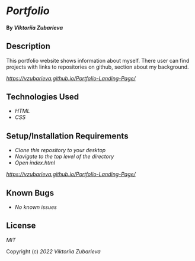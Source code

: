 # _Portfolio_

#### By _**Viktoriia Zubarieva**_
## Description

 This portfolio website shows information about myself. There user can find projects with links to repositories on github, section about my background.

_https://vzubarieva.github.io/Portfolio-Landing-Page/_
## Technologies Used

* _HTML_
* _CSS_

## Setup/Installation Requirements

* _Clone this repository to your desktop_
* _Navigate to the top level of the directory_
* _Open index.html_ 

_https://vzubarieva.github.io/Portfolio-Landing-Page/_

## Known Bugs

* _No known issues_


## License

_MIT_

Copyright (c) _2022_ _Viktoriia Zubarieva_
